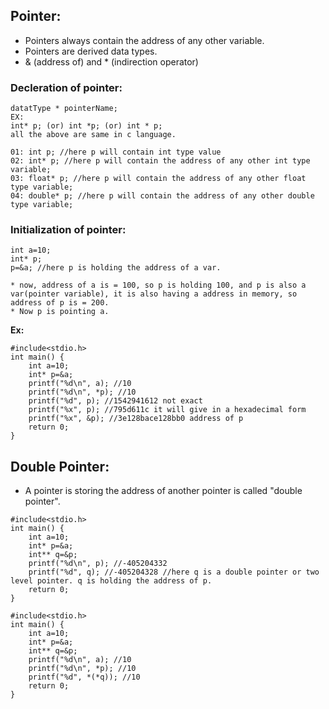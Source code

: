 ## Pointer:

* Pointers always contain the address of any other variable.
* Pointers are derived data types.
* & (address of) and * (indirection operator)
  
### Decleration of pointer:
```
datatType * pointerName;
EX:
int* p; (or) int *p; (or) int * p;
all the above are same in c language.
```
```
01: int p; //here p will contain int type value
02: int* p; //here p will contain the address of any other int type variable;
03: float* p; //here p will contain the address of any other float type variable;
04: double* p; //here p will contain the address of any other double type variable;
```

### Initialization of pointer:
```
int a=10;
int* p;
p=&a; //here p is holding the address of a var.

* now, address of a is = 100, so p is holding 100, and p is also a var(pointer variable), it is also having a address in memory, so address of p is = 200.
* Now p is pointing a.
```

**Ex:**
```
#include<stdio.h>
int main() {
    int a=10;
    int* p=&a;
    printf("%d\n", a); //10
    printf("%d\n", *p); //10
    printf("%d", p); //1542941612 not exact
    printf("%x", p); //795d611c it will give in a hexadecimal form
    printf("%x", &p); //3e128bace128bb0 address of p
    return 0;
}
```

## Double Pointer:
* A pointer is storing the address of another pointer is called "double pointer".
```
#include<stdio.h>
int main() {
    int a=10;
    int* p=&a;
    int** q=&p;
    printf("%d\n", p); //-405204332
    printf("%d", q); //-405204328 //here q is a double pointer or two level pointer. q is holding the address of p.
    return 0;
}
```

```
#include<stdio.h>
int main() {
    int a=10;
    int* p=&a;
    int** q=&p;
    printf("%d\n", a); //10
    printf("%d\n", *p); //10
    printf("%d", *(*q)); //10
    return 0;
}
```
